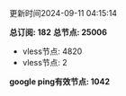 更新时间2024-09-11 04:15:14

**总订阅: 182**
**总节点: 25006**
- vless节点: 4820
- vless节点: 2

**google ping有效节点: 1042**
